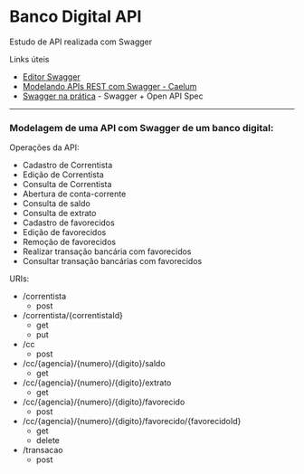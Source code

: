 # Banco Digital API

Estudo de API realizada com Swagger

 Links úteis
  - [Editor Swagger](http://editor.swagger.io/)
  - [Modelando APIs REST com Swagger - Caelum](https://blog.caelum.com.br/modelando-apis-rest-com-swagger/)
  - [Swagger na prática](https://klauslaube.com.br/2018/03/15/swagger-na-pratica.html) - Swagger + Open API Spec
***
### Modelagem de uma API com Swagger de um banco digital:

Operações da API:
- Cadastro de Correntista
- Edição de Correntista
- Consulta de Correntista
- Abertura de conta-corrente
- Consulta de saldo
- Consulta de extrato
- Cadastro de favorecidos
- Edição de favorecidos
- Remoção de favorecidos
- Realizar transação bancária com favorecidos
- Consultar transação bancárias com favorecidos

URIs:
 - /correntista
    - post
 - /correntista/{correntistaId}
    - get
    - put
 - /cc
    - post
 - /cc/{agencia}/{numero}/{digito}/saldo
    - get
 - /cc/{agencia}/{numero}/{digito}/extrato
    - get
 - /cc/{agencia}/{numero}/{digito}/favorecido
    - post
 - /cc/{agencia}/{numero}/{digito}/favorecido/{favorecidoId}
    - get
    - delete
 - /transacao
    - post
